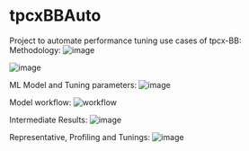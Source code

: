 # tpcxBBAuto
Project to automate  performance tuning  use cases of tpcx-BB:
Methodology:
![image](https://user-images.githubusercontent.com/8401410/134800286-1bde0a2c-2ac0-4413-b0c0-c303276da3c2.png)

![image](https://user-images.githubusercontent.com/8401410/134793967-13e46a92-63c1-4983-94f3-ac718be51f6b.png)

ML Model and Tuning parameters:
![image](https://user-images.githubusercontent.com/8401410/134794023-ae2ff006-8ac2-4838-9498-dd57a5ccd703.png)

Model workflow:
![workflow](https://user-images.githubusercontent.com/8401410/134794817-a57596ba-18b1-4c0f-81f0-314dcea80527.JPG)

Intermediate Results: 
![image](https://user-images.githubusercontent.com/8401410/134794869-e659d460-76f6-49ec-a1f6-0ef9564689c0.png)

Representative, Profiling and Tunings:
![image](https://user-images.githubusercontent.com/8401410/134794889-6a1c20d6-d88e-46aa-9008-90624f711c4c.png)
